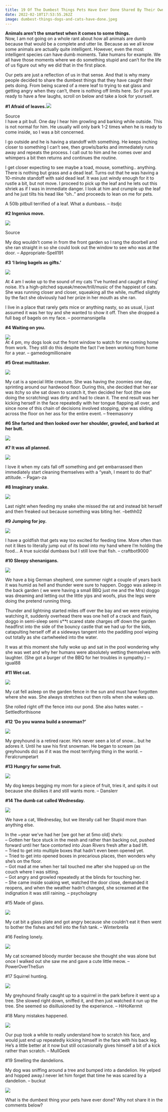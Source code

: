 ```yaml
---
title: 19 Of The Dumbest Things Pets Have Ever Done Shared By Their Owners
date: 2022-02-10T17:53:55.262Z
image: dumbest-things-dogs-and-cats-have-done.jpeg
---
```

**Animals aren’t the smartest when it comes to some things.**\
Now, I am not going on a whole rant about how all animals are dumb because that would be a complete and utter lie. Because as we all know some animals are actually quite intelligent. However, even the most intelligent species can have dumb moments. Take humans for example. We all have those moments where we do something stupid and can’t for the life of us figure out why we did that in the first place.

Our pets are just a reflection of us in that sense. And that is why many people decided to share the dumbest things that they have caught their pets doing. From being scared of a mere leaf to trying to eat glass and getting angry when they can’t, there is nothing off limits here. So if you are ready to have a few laughs, scroll on below and take a look for yourself.

**\#1 Afraid of leaves.**![](https://djajayraj.in/wp-content/uploads/2022/02/pitbull-happy-300x225.jpeg)

Source\
I have a pit bull. One day I hear him growling and barking while outside. This is not normal for him. He usually will only bark 1-2 times when he is ready to come inside, so I was a bit concerned.

I go outside and he is having a standoff with something. He keeps inching closer to something I can’t see, then growls/barks and immediately runs away and repeats the process. I call out to him and he comes over and whimpers a bit then returns and continues the routine.

I get closer expecting to see maybe a toad, mouse, something.. anything. There is nothing but grass and a dead leaf. Turns out that he was having a 10-minute standoff with said dead leaf. It was just windy enough for it to rustle a bit, but not move. I proceed to pick up the leaf and he lets out this shriek as if I was in immediate danger. I look at him and crumple up the leaf and he just tilts his head like “oh..” and proceeds to lean on me for pets.

A 50lb pitbull terrified of a leaf. What a dumbass. – itsdjc

**\#2 Ingenius move.**

![](https://djajayraj.in/wp-content/uploads/2022/02/at-door-300x300.jpeg)

Source

My dog wouldn’t come in from the front garden so I rang the doorbell and she ran straight in so she could look out the window to see who was at the door. – Appropriate-Spell191

**\#3 ‘I bring bagels as gifts.’**

![](https://djajayraj.in/wp-content/uploads/2022/02/bagels-300x246.jpeg)

At 4 am I woke up to the sound of my cats ‘I’ve hunted and caught a thing’ noise. It’s a high-pitched squeak/meow/trill/music of the happiest of cats. She was running closer and closer, squeaking all the while, muffled slightly by the fact she obviously had her prize in her mouth as she ran.

I live in a place that rarely gets mice or anything nasty, so as usual, I just assumed it was her toy and she wanted to show it off. Then she dropped a full bag of bagels on my face. – poormansnigella

**\#4 Waiting on you.**

![](https://djajayraj.in/wp-content/uploads/2022/02/working-home-300x200.jpeg)\
At 4 pm, my dogs look out the front window to watch for me coming home from work. They still do this despite the fact I’ve been working from home for a year. – gamedogmillionaire

**\#5 Great multitasker.**

![](https://djajayraj.in/wp-content/uploads/2022/02/sliding-300x201.jpeg)

My cat is a special little creature. She was having the zoomies one day, sprinting around our hardwood floor. During this, she decided that her ear was itchy so she sat down to scratch it, then decided her foot (the one doing the scratching) was dirty and had to clean it. The end result was her kicking herself in the face repeatedly with her tongue flapping all over, and since none of this chain of decisions involved stopping, she was sliding across the floor on her ass for the entire event. – freemasonry

**\#6 She farted and then looked over her shoulder, growled, and barked at her butt.**

![](https://djajayraj.in/wp-content/uploads/2022/02/barked-300x200.jpeg)

**\#7 It was all planned.**

![](https://djajayraj.in/wp-content/uploads/2022/02/cleaning-300x228.jpeg)

I love it when my cats fall off something and get embarrassed then immediately start cleaning themselves with a “yeah, I meant to do that” attitude. – Pagan-za

**\#8 Imaginary snake.**

![](https://djajayraj.in/wp-content/uploads/2022/02/freaked-out-300x210.jpeg)

Last night when feeding my snake she missed the rat and instead bit herself and then freaked out because something was biting her. –bethh02

**\#9 Jumping for joy.**

![](https://djajayraj.in/wp-content/uploads/2022/02/dumb-300x200.jpeg)

I have a goldfish that gets way too excited for feeding time. More often than not it likes to literally jump out of its bowl into my hand where I’m holding the food… A true suicidal dumbass but I still love that fish. – craftbot9000

**\#10 Sleepy shenanigans.**

![](https://djajayraj.in/wp-content/uploads/2022/02/wet-300x260.jpeg)

We have a big German shepherd, one summer night a couple of years back it was humid as hell and thunder were sure to happen. Doggo was asleep in the back garden ( we were having a small BBQ just me and the Mrs) doggo was dreaming and letting out the little yips and woofs, plus the legs were doing the pretend running thing.

Thunder and lightning started miles off over the bay and we were enjoying watching it, suddenly overhead there was one hell of a crack and flash, doggo in semi-sleep semi s\*\*t scared state charges off down the garden headfirst into the side of the bouncy castle that we had up for the kids, catapulting herself off at a sideways tangent into the paddling pool wiping out totally as she cartwheeled into the water.

It was at this moment she fully woke up and sat in the pool wondering why she was wet and why her humans were absolutely wetting themselves with laughter. (She got a burger of the BBQ for her troubles in sympathy.) – igual88

**\#11 Wet cat.**

![](https://djajayraj.in/wp-content/uploads/2022/02/hates-water-300x225.jpeg)

My cat fell asleep on the garden fence in the sun and must have forgotten where she was. She always stretches out then rolls when she wakes up.

She rolled right off the fence into our pond. She also hates water. – Settledforthisone

**\#12 ‘Do you wanna build a snowman?’**

![](https://djajayraj.in/wp-content/uploads/2022/02/scream-300x225.jpeg)

My greyhound is a retired racer. He’s never seen a lot of snow… but he adores it. Until he saw his first snowman. He began to scream (as greyhounds do) as if it was the most terrifying thing in the world. – Feralcrumpetart

**\#13 Hungry for some fruit.**

![](https://djajayraj.in/wp-content/uploads/2022/02/wants-more-246x300.jpeg)

My dog keeps begging my mom for a piece of fruit, tries it, and spits it out because she dislikes it and still wants more. – Danslerr

**\#14 The dumb cat called Wednesday.**

![](https://djajayraj.in/wp-content/uploads/2022/02/raining-300x225.jpeg)

We have a cat, Wednesday, but we literally call her Stupid more than anything else.

In the ~year we’ve had her \[we got her at 5mo old] she’s:\
– Gotten her face stuck in the mesh and rather than backing out, pushed forward until her face contorted into Joan Rivers fresh after a bad lift.\
– Tried to get into multiple boxes that hadn’t even been opened yet.\
– Tried to get into opened boxes in precarious places, then wonders why she’s on the floor.\
– Got mad at me when her tail touched me after she hopped up on the couch where I was sitting.\
– Got angry and growled repeatedly at the blinds for touching her.\
– She came inside soaking wet, watched the door close, demanded it reopens, and when the weather hadn’t changed, she screamed at the indignation it was still raining. – psycholagny

\#15 Made of glass.

![](https://djajayraj.in/wp-content/uploads/2022/02/fish-tank-300x225.jpeg)

My cat bit a glass plate and got angry because she couldn’t eat it then went to bother the fishes and fell into the fish tank. – Winterbrella

\#16 Feeling lonely.

![](https://djajayraj.in/wp-content/uploads/2022/02/alone-300x219.jpeg)

My cat screamed bloody murder because she thought she was alone but once I walked out she saw me and gave a cute little meow. – PowerOverTheSun

\#17 Squirrel hunting.

![](https://djajayraj.in/wp-content/uploads/2022/02/run-up-300x225.jpeg)

My greyhound finally caught up to a squirrel in the park before it went up a tree. She slowed right down, sniffed it, and then just watched it run up the tree. She seemed so disillusioned by the experience. – HiHoKermit

\#18 Many mistakes happened.

![](https://djajayraj.in/wp-content/uploads/2022/02/a-kick-300x200.jpeg)

Our pup took a while to really understand how to scratch his face, and would just end up repeatedly kicking himself in the face with his back leg. He’s a little better at it now but still occasionally gives himself a bit of a kick rather than scratch. – MullGeek

\#19 Smelling the dandelions.

My dog was sniffing around a tree and bumped into a dandelion. He yelped and hopped away.I never let him forget that time he was scared by a dandelion. – buckut

![](https://djajayraj.in/wp-content/uploads/2022/02/DANDELION-300x213.jpeg)

What is the dumbest thing your pets have ever done? Why not share it in the comments below?